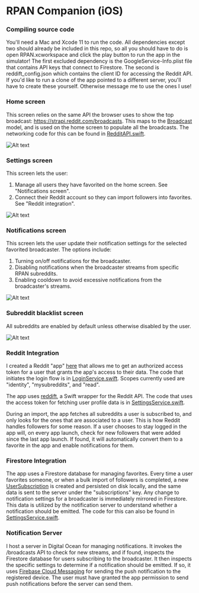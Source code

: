 # RPAN Companion (iOS)

### Compiling source code
You'll need a Mac and Xcode 11 to run the code. All dependencies except two should already be included in this repo, so all you should have to do is open RPAN.xcworkspace and click the play button to run the app in the simulator! The first excluded dependency is the GoogleService-Info.plist file that contains API keys that connect to Firestore. The second is reddift_config.json which contains the client ID for accessing the Reddit API. If you'd like to run a clone of the app pointed to a different server, you'll have to create these yourself. Otherwise message me to use the ones I use!

### Home screen
This screen relies on the same API the browser uses to show the top broadcast: https://strapi.reddit.com/broadcasts. This maps to the [Broadcast](https://github.com/erikvillegas/RPAN-iOS/blob/master/RPAN/Models/Broadcast.swift) model, and is used on the home screen to populate all the broadcasts. The networking code for this can be found in [RedditAPI.swift](https://github.com/erikvillegas/RPAN-iOS/blob/master/RPAN/Networking/RedditAPI.swift).

![Alt text](https://github.com/erikvillegas/RPAN-iOS/blob/master/Screenshots/Home.png?raw=true "Home")

### Settings screen
This screen lets the user:
1. Manage all users they have favorited on the home screen. See "Notifications screen".
2. Connect their Reddit account so they can import followers into favorites. See "Reddit integration".

![Alt text](https://github.com/erikvillegas/RPAN-iOS/blob/master/Screenshots/Settings.png?raw=true "Settings")

### Notifications screen
This screen lets the user update their notification settings for the selected favorited broadcaster. The options include:
1. Turning on/off notifications for the broadcaster.
2. Disabling notifications when the broadcaster streams from specific RPAN subreddits.
3. Enabling cooldown to avoid excessive notifications from the broadcaster's streams.

![Alt text](https://github.com/erikvillegas/RPAN-iOS/blob/master/Screenshots/Notifications.png?raw=true "Notifications")

### Subreddit blacklist screen
All subreddits are enabled by default unless otherwise disabled by the user.

![Alt text](https://github.com/erikvillegas/RPAN-iOS/blob/master/Screenshots/SubredditBlacklist.png?raw=true "Subreddit Blacklist")

### Reddit Integration
I created a Reddit "app" [here](https://old.reddit.com/prefs/apps/) that allows me to get an authorized access token for a user that grants the app's access to their data. The code that initiates the login flow is in [LoginService.swift](https://github.com/erikvillegas/RPAN-iOS/blob/master/RPAN/Services/LoginService.swift). Scopes currently used are "identity", "mysubreddits", and "read".

The app uses [reddift](https://github.com/sonsongithub/reddift), a Swift wrapper for the Reddit API. The code that uses the access token for fetching user profile data is in [SettingsService.swift](https://github.com/erikvillegas/RPAN-iOS/blob/master/RPAN/Services/SettingsService.swift). 

During an import, the app fetches all subreddits a user is subscribed to, and only looks for the ones that are associated to a user. This is how Reddit handles followers for some reason. If a user chooses to stay logged in the app will, on every app launch, check for new followers that were added since the last app launch. If found, it will automatically convert them to a favorite in the app and enable notifications for them.

### Firestore Integration
The app uses a Firestore database for managing favorites. Every time a user favorites someone, or when a bulk import of followers is completed, a new [UserSubscription](https://github.com/erikvillegas/RPAN-iOS/blob/master/RPAN/Models/UserSubscription.swift) is created and persisted on disk locally, and the same data is sent to the server under the "subscriptions" key. Any change to notification settings for a broadcaster is immediately mirrored in Firestore. This data is utilized by the notification server to understand whether a notification should be emitted. The code for this can also be found in [SettingsService.swift](https://github.com/erikvillegas/RPAN-iOS/blob/master/RPAN/Services/SettingsService.swift).

### Notification Server
I host a server in Digital Ocean for managing notifications. It invokes the /broadcasts API to check for new streams, and if found, inspects the Firestore database for users subscribing to the broadcaster. It then inspects the specific settings to determine if a notification should be emitted. If so, it uses [Firebase Cloud Messaging](https://firebase.google.com/docs/cloud-messaging) for sending the push notification to the registered device. The user must have granted the app permission to send push notifications before the server can send them.


